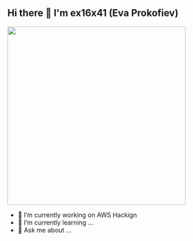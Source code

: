 ## Hi there 👋 I'm ex16x41 (Eva Prokofiev)

<img width=400 src='https://github-readme-stats.vercel.app/api?username=ex16x41&theme=vue-dark&show_icons=true&hide_border=true&count_private=false' />

- 🔭 I’m currently working on AWS Hackign 
- 🌱 I’m currently learning ...
- 💬 Ask me about ...
